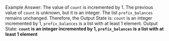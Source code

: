 Example Answer:
The value of `count` is incremented by 1. The previous value of `count` is unknown, but it is an integer. The list `prefix_balances` remains unchanged. Therefore, the Output State is: `count` is an integer incremented by 1, `prefix_balances` is a list with at least 1 element.
Output State: **`count` is an integer incremented by 1, `prefix_balances` is a list with at least 1 element**